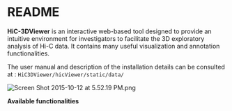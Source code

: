 # README #

**HiC-3DViewer** is an interactive web-based tool designed to provide an intuitive environment for investigators to facilitate the 3D exploratory analysis of Hi-C data. It contains   many useful visualization and  annotation functionalities.

The user manual and description of the installation details can be consulted at : `HiC3DViewer/hicViewer/static/data/`

![Screen Shot 2015-10-12 at 5.52.19 PM.png](https://bitbucket.org/repo/nnrpjM/images/366262424-Screen%20Shot%202015-10-12%20at%205.52.19%20PM.png)


**Available functionalities**

